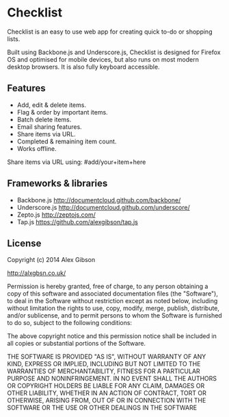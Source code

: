 Checklist
=========

Checklist is an easy to use web app for creating quick to-do or shopping lists.

Built using Backbone.js and Underscore.js, Checklist is designed for Firefox OS and optimised for mobile devices, but also runs on most modern desktop browsers. It is also fully keyboard accessible.

Features
--------

- Add, edit & delete items.
- Flag & order by important items.
- Batch delete items.
- Email sharing features.
- Share items via URL.
- Completed & remaining item count.
- Works offline.

Share items via URL using: #add/your+item+here

Frameworks & libraries
----------------------

- Backbone.js http://documentcloud.github.com/backbone/
- Underscore.js http://documentcloud.github.com/underscore/
- Zepto.js http://zeptojs.com/
- Tap.js https://github.com/alexgibson/tap.js

License
-------

Copyright (c) 2014 Alex Gibson

http://alxgbsn.co.uk/

Permission is hereby granted, free of charge, to any person obtaining a copy of this software and associated documentation files (the "Software"), to deal in the Software without restriction except as noted below, including without limitation the rights to use, copy, modify, merge, publish, distribute, and/or sublicense, and to permit persons to whom the Software is furnished to do so, subject to the following conditions:

The above copyright notice and this permission notice shall be included in all copies or substantial portions of the Software.

THE SOFTWARE IS PROVIDED "AS IS", WITHOUT WARRANTY OF ANY KIND, EXPRESS OR IMPLIED, INCLUDING BUT NOT LIMITED TO THE WARRANTIES OF MERCHANTABILITY, FITNESS FOR A PARTICULAR PURPOSE AND NONINFRINGEMENT. IN NO EVENT SHALL THE AUTHORS OR COPYRIGHT HOLDERS BE LIABLE FOR ANY CLAIM, DAMAGES OR OTHER LIABILITY, WHETHER IN AN ACTION OF CONTRACT, TORT OR OTHERWISE, ARISING FROM, OUT OF OR IN CONNECTION WITH THE SOFTWARE OR THE USE OR OTHER DEALINGS IN THE SOFTWARE
